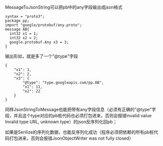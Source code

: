 MessageToJsonString可以把pb中的any字段输出成json格式
```
syntax = "proto3";
package pp;
import "google/protobuf/any.proto";
message AB{
  int32 x1 = 1;
  int32 x2 = 2;
  google.protobuf.Any x3 = 3;
}
```
输出形如，就是多了一个"@type"字段
```
{
    "x1": 1,
    "x2": 2,
    "x3": {
        "@type": "type.googleapis.com/pp.AB",
        "x1": 11,
        "x2": 22
    }
}
```
同样JsonStringToMessage也能把带有any字段信息（必须有正确的"@type"字段，并且这个type对应的pb桩代码也必须打包进来，否则会报错invalid value Invalid type URL, unknown type）的json反序列化回pb；

如果是Serilize的序列化数据，也能反序列化成功（程序必须把依赖的所有pb桩代码打包进来，否则会报错JsonObjectWriter was not fully closed）